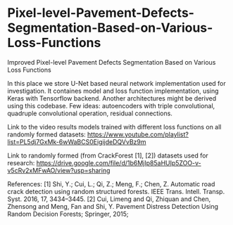 # Pixel-level-Pavement-Defects-Segmentation-Based-on-Various-Loss-Functions
Improved Pixel-level Pavement Defects Segmentation Based on Various Loss Functions

In this place we store U-Net based neural network implementation used for investigation. It containes model and loss function implementation, using Keras with Tensorflow backend. Another architectures might be derived using this codebase. Few ideas: autoencoders with triple convolutional, quadruple convolutional operation, residual connections.

Link to the video results models trained with different loss functions on all randomly formed datasets: https://www.youtube.com/playlist?list=PL5dj7GxMk-6wWaBCS0EigijdeDQVvBz9m

Link to randomly formed (from CrackForest [1], [2]) datasets used for research: https://drive.google.com/file/d/1b6MjIp85aHUIp5ZOO-v-v5cRv2xMFwAO/view?usp=sharing

References:
[1] Shi, Y.; Cui, L.; Qi, Z.; Meng, F.; Chen, Z. Automatic road crack detection using random structured forests. IEEE Trans. Intell. Transp. Syst. 2016, 17, 3434–3445.
[2] Cui, Limeng and Qi, Zhiquan and Chen, Zhensong and Meng, Fan and Shi, Y. Pavement Distress Detection Using Random Decision Forests; Springer, 2015;


